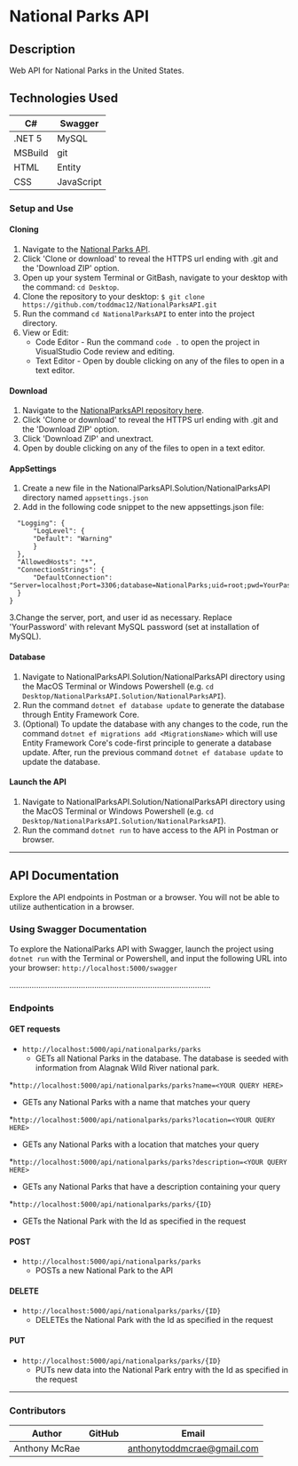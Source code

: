 # National Parks API

## Description

Web API for National Parks in the United States.

## Technologies Used

|C# |  Swagger|
|---|---|
| .NET 5 | MySQL|
|   MSBuild| git|
|   HTML|   Entity|
|   CSS|   JavaScript|

### Setup and Use

#### Cloning

1. Navigate to the [National Parks API](https://github.com/toddmac12/NationalParksAPI.git).
2. Click 'Clone or download' to reveal the HTTPS url ending with .git and the 'Download ZIP' option.
3. Open up your system Terminal or GitBash, navigate to your desktop with the command: `cd Desktop`.
4. Clone the repository to your desktop: `$ git clone https://github.com/toddmac12/NationalParksAPI.git`
5. Run the command `cd NationalParksAPI` to enter into the project directory.
6. View or Edit:
   - Code Editor - Run the command `code .` to open the project in VisualStudio Code review and editing.
   - Text Editor - Open by double clicking on any of the files to open in a text editor.

#### Download

1. Navigate to the [NationalParksAPI repository here](https://github.com/toddmac12/NationalParksAPI.git).
2. Click 'Clone or download' to reveal the HTTPS url ending with .git and the 'Download ZIP' option.
3. Click 'Download ZIP' and unextract.
4. Open by double clicking on any of the files to open in a text editor.

#### AppSettings

1. Create a new file in the NationalParksAPI.Solution/NationalParksAPI directory named `appsettings.json`
2. Add in the following code snippet to the new appsettings.json file:

```{
  "Logging": {
      "LogLevel": {
      "Default": "Warning"
      }
  },
  "AllowedHosts": "*",
  "ConnectionStrings": {
      "DefaultConnection": "Server=localhost;Port=3306;database=NationalParks;uid=root;pwd=YourPassword;"
  }
}
```

3.Change the server, port, and user id as necessary. Replace 'YourPassword' with relevant MySQL password (set at installation of MySQL).

#### Database

1. Navigate to NationalParksAPI.Solution/NationalParksAPI directory using the MacOS Terminal or Windows Powershell (e.g. `cd Desktop/NationalParksAPI.Solution/NationalParksAPI`).
2. Run the command `dotnet ef database update` to generate the database through Entity Framework Core.
3. (Optional) To update the database with any changes to the code, run the command `dotnet ef migrations add <MigrationsName>` which will use Entity Framework Core's code-first principle to generate a database update. After, run the previous command `dotnet ef database update` to update the database.

#### Launch the API

1. Navigate to NationalParksAPI.Solution/NationalParksAPI directory using the MacOS Terminal or Windows Powershell (e.g. `cd Desktop/NationalParksAPI.Solution/NationalParksAPI`).
2. Run the command `dotnet run` to have access to the API in Postman or browser.

---

## API Documentation

Explore the API endpoints in Postman or a browser. You will not be able to utilize authentication in a browser.

### Using Swagger Documentation

To explore the NationalParks API with Swagger, launch the project using `dotnet run` with the Terminal or Powershell, and input the following URL into your browser: `http://localhost:5000/swagger`

..........................................................................................

### Endpoints

#### GET requests

- `http://localhost:5000/api/nationalparks/parks`
  - GETs all National Parks in the database. The database is seeded with information from Alagnak Wild River national park.

\*`http://localhost:5000/api/nationalparks/parks?name=<YOUR QUERY HERE>`

- GETs any National Parks with a name that matches your query

\*`http://localhost:5000/api/nationalparks/parks?location=<YOUR QUERY HERE>`

- GETs any National Parks with a location that matches your query

\*`http://localhost:5000/api/nationalparks/parks?description=<YOUR QUERY HERE>`

- GETs any National Parks that have a description containing your query

\*`http://localhost:5000/api/nationalparks/parks/{ID}`

- GETs the National Park with the Id as specified in the request

#### POST

- `http://localhost:5000/api/nationalparks/parks`
  - POSTs a new National Park to the API

#### DELETE

- `http://localhost:5000/api/nationalparks/parks/{ID}`
  - DELETEs the National Park with the Id as specified in the request

#### PUT

- `http://localhost:5000/api/nationalparks/parks/{ID}`
  - PUTs new data into the National Park entry with the Id as specified in the request

---

### Contributors

| Author        | GitHub |                              Email                               |
| ------------- | :----: | :--------------------------------------------------------------: |
| Anthony McRae |        | [anthonytoddmcrae@gmail.com](mailto:anthonytoddmcrae@gmail.com) |
